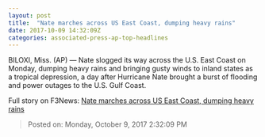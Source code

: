 ```yaml
---
layout: post
title:  "Nate marches across US East Coast, dumping heavy rains"
date: 2017-10-09 14:32:09Z
categories: associated-press-ap-top-headlines
---
```


BILOXI, Miss. (AP) — Nate slogged its way across the U.S. East Coast on Monday, dumping heavy rains and bringing gusty winds to inland states as a tropical depression, a day after Hurricane Nate brought a burst of flooding and power outages to the U.S. Gulf Coast.


Full story on F3News: [Nate marches across US East Coast, dumping heavy rains](http://www.f3nws.com/n/2ajzrC)

> Posted on: Monday, October 9, 2017 2:32:09 PM
